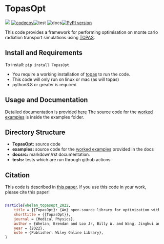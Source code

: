 # TopasOpt

![](docsrc/_resources/interrogate_badge.svg) [![codecov](https://codecov.io/gh/ACRF-Image-X-Institute/TopasOpt/branch/master/graph/badge.svg?token=0FSEO19LCD)](https://codecov.io/gh/ACRF-Image-X-Institute/TopasOpt)![test](https://github.com/ACRF-Image-X-Institute/TopasOpt/actions/workflows/run_tests.yml/badge.svg) ![docs](https://github.com/ACRF-Image-X-Institute/TopasOpt/actions/workflows/build-docs.yml/badge.svg)[![PyPI version](https://badge.fury.io/py/TopasOpt.svg)](https://badge.fury.io/py/TopasOpt)


This code provides a framework for performing optimisation on monte carlo radiation transport 
simulations using [TOPAS](https://www.google.com/search?channel=fs&client=ubuntu&q=topas+MC).

## Install and Requirements

To install: ```pip install TopasOpt```

- You require a working installation of [topas](https://topas.readthedocs.io/en/latest/getting-started/intro.html) to run the code.
- This code will only run on linux or mac (as will topas)
- python3.8 or greater is required.

## Usage and Documentation

Detailed documentation is provided [here](https://image-x-institute.github.io/TopasOpt/)
The source code for the [worked examples](https://image-x-institute.github.io/TopasOpt/worked_examples.html) is inside the examples folder.

## Directory Structure

- **TopasOpt:** source code
- **examples:** source code for the [worked examples](https://image-x-institute.github.io/TopasOpt/worked_examples.html) provided in the docs
- **docsrc:** markdown/rst documentation.
- **tests:** tests which are run through github actions

## Citation

This code is described in [this paper](https://aapm.onlinelibrary.wiley.com/doi/10.1002/mp.16126).
If you use this code in your work, please cite this paper!

```bibtex

@article{whelan_topasopt_2022,
	title = {{TopasOpt}: {An} open-source library for optimization with {Topas} {Monte} {Carlo}},
	shorttitle = {{TopasOpt}},
	journal = {Medical Physics},
	author = {Whelan, Brendan and Loo Jr, Billy W. and Wang, Jinghui and Keall, Paul},
	year = {2022},
	note = {Publisher: Wiley Online Library},
}

```






